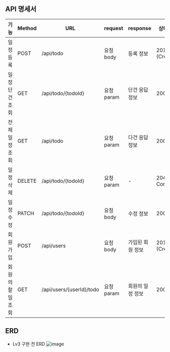 ## API 명세서

| 기능             | Method | URL                                 | request       | response         | 상태코드           |
|------------------|--------|-------------------------------------|----------------|------------------|---------------------|
| 일정 등록        | POST   | /api/todo                           | 요청 body      | 등록 정보         | 201 (Created)       |
| 일정 단건 조회   | GET    | /api/todo/{todoId}                  | 요청 param     | 단건 응답 정보     | 200 (OK)            |
| 전체 일정 조회   | GET    | /api/todo                           | 요청 param     | 다건 응답 정보     | 200 (OK)            |
| 일정 삭제        | DELETE | /api/todo/{todoId}                  | 요청 param     | -                | 204 (No Content)    |
| 일정 수정        | PATCH  | /api/todo/{todoId}                  | 요청 body      | 수정 정보         | 200 (OK)            |
| 회원가입         | POST   | /api/users                          | 요청 body      | 가입된 회원 정보   | 201 (Created)       |
| 회원의 할 일 조회 | GET    | /api/users/{userId}/todo            | 요청 param     | 회원의 일정 정보   | 200 (OK)            |

## ERD

- Lv3 구현 전 ERD
![image](https://github.com/user-attachments/assets/7d039c40-6e01-435c-ad8a-aa4129ea7036)
